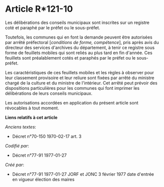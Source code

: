 # Article R*121-10

Les délibérations des conseils municipaux sont inscrites sur un registre coté et paraphé par le préfet ou le sous-préfet. 

Toutefois, les communes qui en font la demande peuvent être autorisées par arrêté préfectoral [*conditions de forme,
compétence*], pris après avis du directeur des services d'archives du département, à tenir ce registre sous forme de
feuillets mobiles qui sont reliés au plus tard en fin d'année. Ces feuillets sont préalablement cotés et paraphés par le
préfet ou le sous-préfet. 

Les caractéristiques de ces feuillets mobiles et les règles à observer pour leur classement provisoire et leur reliure sont
fixées par arrêté du ministre chargé de la culture et du ministre de l'intérieur. Cet arrêté peut prévoir des dispositions
particulières pour les communes qui font imprimer les délibérations de leurs conseils municipaux. 

Les autorisations accordées en application du présent article sont révocables à tout moment.

**Liens relatifs à cet article**

_Anciens textes_:

  - Décret n°70-150 1970-02-17 art. 3

_Codifié par_:

  - Décret n°77-91 1977-01-27

_Créé par_:

  - Décret n°77-91 1977-01-27 JORF et JONC 3 février 1977 date d'entrée en vigueur élection des maires
